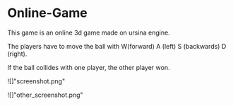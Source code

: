 # Online-Game
This game is an online 3d game made on ursina engine.

The players have to move the ball with W(forward) A (left) S (backwards) D (right).

If the ball collides with one player, the other player won.

![]"screenshot.png"

![]"other_screenshot.png"
